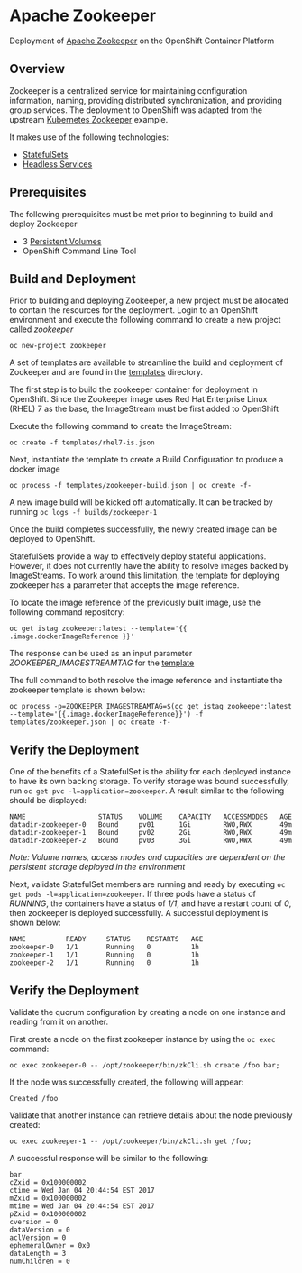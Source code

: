 Apache Zookeeper
============

Deployment of [Apache Zookeeper](https://zookeeper.apache.org/) on the OpenShift Container Platform

## Overview

Zookeeper is a centralized service for maintaining configuration information, naming, providing distributed synchronization, and providing group services. The deployment to OpenShift was adapted from the upstream [Kubernetes Zookeeper](https://github.com/kubernetes/contrib/tree/master/statefulsets/zookeeper) example.

It makes use of the following technologies:

* [StatefulSets](http://kubernetes.io/docs/concepts/abstractions/controllers/statefulsets/) 
* [Headless Services](http://kubernetes.io/docs/user-guide/services/#headless-services)

## Prerequisites

The following prerequisites must be met prior to beginning to build and deploy Zookeeper

* 3 [Persistent Volumes](https://docs.openshift.com/container-platform/3.3/architecture/additional_concepts/storage.html#architecture-additional-concepts-storage)
* OpenShift Command Line Tool

## Build and Deployment

Prior to building and deploying Zookeeper, a new project must be allocated to contain the resources for the deployment. Login to an OpenShift environment and execute the following command to create a new project called *zookeeper*

```
oc new-project zookeeper
```

A set of templates are available to streamline the build and deployment of Zookeeper and are found in the [templates](templates) directory.

The first step is to build the zookeeper container for deployment in OpenShift. Since the Zookeeper image uses Red Hat Enterprise Linux (RHEL) 7 as the base, the ImageStream must be first added to OpenShift

Execute the following command to create the ImageStream:

```
oc create -f templates/rhel7-is.json
```

Next, instantiate the template to create a Build Configuration to produce a docker image

```
oc process -f templates/zookeeper-build.json | oc create -f-
```

A new image build will be kicked off automatically. It can be tracked by running `oc logs -f builds/zookeeper-1`

Once the build completes successfully, the newly created image can be deployed to OpenShift.

StatefulSets provide a way to effectively deploy stateful applications. However, it does not currently have the ability to resolve images backed by ImageStreams. To work around this limitation, the template for deploying zookeeper has a parameter that accepts the image reference. 

To locate the image reference of the previously built image, use the following command repository:

```
oc get istag zookeeper:latest --template='{{ .image.dockerImageReference }}'
```
The response can be used as an input parameter *ZOOKEEPER_IMAGESTREAMTAG* for the [template](templates/zookeeper.json)

The full command to both resolve the image reference and instantiate the zookeeper template is shown below:

```
oc process -p=ZOOKEEPER_IMAGESTREAMTAG=$(oc get istag zookeeper:latest --template='{{.image.dockerImageReference}}') -f templates/zookeeper.json | oc create -f-
```

## Verify the Deployment

One of the benefits of a StatefulSet is the ability for each deployed instance to have its own backing storage. To verify storage was bound successfully, run `oc get pvc -l=application=zookeeper`. A result similar to the following should be displayed:

```
NAME                  STATUS    VOLUME    CAPACITY   ACCESSMODES   AGE
datadir-zookeeper-0   Bound     pv01      1Gi        RWO,RWX       49m
datadir-zookeeper-1   Bound     pv02      2Gi        RWO,RWX       49m
datadir-zookeeper-2   Bound     pv03      3Gi        RWO,RWX       49m
```*Note: Volume names, access modes and capacities are dependent on the persistent storage deployed in the environment*

Next, validate StatefulSet members are running and ready by executing `oc get pods -l=application=zookeeper`.  If three pods have a status of *RUNNING*, the containers have a status of *1/1*, and have a restart count of *0*, then zookeeper is deployed successfully. A successful deployment is shown below:

```
NAME          READY     STATUS    RESTARTS   AGE
zookeeper-0   1/1       Running   0          1h
zookeeper-1   1/1       Running   0          1h
zookeeper-2   1/1       Running   0          1h
```

## Verify the Deployment

Validate the quorum configuration by creating a node on one instance and reading from it on another. 

First create a node on the first zookeeper instance by using the `oc exec` command:

```
oc exec zookeeper-0 -- /opt/zookeeper/bin/zkCli.sh create /foo bar;
```

If the node was successfully created, the following will appear:

```
Created /foo
```

Validate that another instance can retrieve details about the node previously created:

```
oc exec zookeeper-1 -- /opt/zookeeper/bin/zkCli.sh get /foo;
```

A successful response will be similar to the following:

```
bar
cZxid = 0x100000002
ctime = Wed Jan 04 20:44:54 EST 2017
mZxid = 0x100000002
mtime = Wed Jan 04 20:44:54 EST 2017
pZxid = 0x100000002
cversion = 0
dataVersion = 0
aclVersion = 0
ephemeralOwner = 0x0
dataLength = 3
numChildren = 0
```
